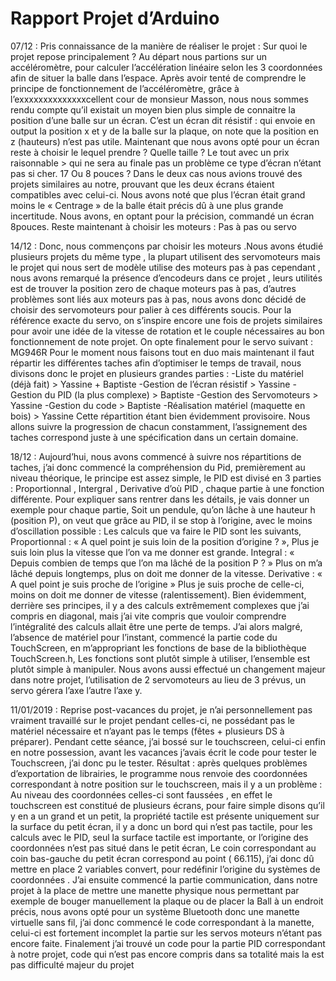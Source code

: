# Rapport Projet d’Arduino  
07/12 :
Pris connaissance de la manière de réaliser le projet : Sur quoi le projet repose principalement ?
Au départ nous partions sur un accéléromètre, pour calculer l’accélération linéaire selon les 3 coordonnées afin de situer la balle dans l’espace.
Après avoir tenté de comprendre le principe de fonctionnement de l’accéléromètre, grâce à l’exxxxxxxxxxxxxxcellent cour de monsieur Masson, nous nous sommes rendu compte qu’il existait un moyen bien plus simple de connaitre la position d’une balle sur un écran.
C’est un écran dit  résistif : qui envoie en output la position x et y de la balle sur la plaque, on note que la position en z (hauteurs) n’est pas utile.
Maintenant que nous avons opté pour un écran reste à choisir le lequel prendre ? Quelle taille ? Le tout avec un prix raisonnable > qui ne sera au finale pas un problème ce type d’écran n’étant pas si cher.
17 Ou 8 pouces ? Dans le deux cas nous avions trouvé des projets similaires au notre, prouvant que les deux écrans étaient compatibles avec celui-ci.
Nous avons noté que plus l’écran était grand moins le « Centrage » de la balle était précis dû à une plus grande incertitude. 
Nous avons, en optant pour la précision, commandé un écran 8pouces.
Reste maintenant à choisir les moteurs : Pas à pas ou servo

14/12 :
Donc, nous commençons par choisir les moteurs .Nous avons étudié plusieurs projets du même type , la plupart utilisent des servomoteurs mais le projet qui nous sert de modèle utilise des moteurs pas à pas cependant , nous avons remarqué la présence d’encodeurs dans ce projet , leurs utilités est de trouver la position zero de chaque moteurs pas à pas, d’autres problèmes sont liés aux moteurs pas à pas, nous avons donc décidé de choisir des servomoteurs pour palier à ces différents soucis.
 Pour la référence exacte du servo, on s’inspire encore une fois de projets similaires pour avoir une idée de la vitesse de rotation et le couple nécessaires au bon fonctionnement de note projet.
On opte finalement pour le servo suivant : MG946R
Pour le moment nous faisons tout en duo mais maintenant il faut répartir les différentes taches afin d’optimiser le temps de travail, nous divisons donc le projet en plusieurs grandes parties :
-Liste du matériel (déjà fait) > Yassine + Baptiste
-Gestion de l’écran résistif > Yassine 
-Gestion du PID (la plus complexe) > Baptiste
-Gestion des Servomoteurs > Yassine
-Gestion du code > Baptiste
-Réalisation matériel (maquette en bois) > Yassine 
Cette répartition étant bien évidemment provisoire. 
Nous allons suivre la progression de chacun constamment, l’assignement des taches correspond juste à une spécification dans un certain domaine.
 
18/12 :
Aujourd’hui, nous avons commencé à suivre nos répartitions de taches, j’ai donc commencé la compréhension du Pid, premièrement au niveau théorique, le principe est assez simple, le PID est divisé en 3 parties : Proportionnal , Intergral , Derivative d’où PID , chaque partie à une fonction différente. Pour expliquer sans rentrer dans les détails, je vais donner un exemple pour chaque partie,
Soit un pendule, qu’on lâche à une hauteur h (position P), on veut que grâce au PID, il se stop à l’origine, avec le moins d’oscillation possible :
Les calculs que va faire le PID sont les suivants, 
Proportionnal : « A quel point je suis loin de la position d’origine ? », Plus je suis loin plus la vitesse que l’on va me donner est grande.
Integral : « Depuis combien de temps que l’on ma lâché de la position P ? » Plus on m’a lâché depuis longtemps, plus on doit me donner de la vitesse.
Derivative : « A quel point je suis proche de l’origine » Plus je suis proche de celle-ci, moins on doit me donner de vitesse (ralentissement).
Bien évidemment, derrière ses principes, il y a des calculs extrêmement complexes que j’ai compris en diagonal, mais j’ai vite compris que vouloir comprendre l’intégralité des calculs allait être une perte de temps. 
 J’ai alors malgré, l’absence de matériel pour l’instant, commencé la partie code du TouchScreen, en m’appropriant les fonctions de base de la bibliothèque TouchScreen.h, Les fonctions sont plutôt simple à utiliser, l’ensemble est plutôt simple à manipuler.
Nous avons aussi effectué un changement majeur dans notre projet, l’utilisation de 2 servomoteurs au lieu de 3 prévus, un servo gérera l’axe l’autre l’axe y.
 
 11/01/2019 :
Reprise post-vacances du projet, je n’ai personnellement pas vraiment travaillé sur le projet pendant celles-ci, ne possédant pas le matériel nécessaire et n’ayant pas le temps (fêtes + plusieurs DS à préparer).
Pendant cette séance, j’ai bossé sur le touchscreen, celui-ci enfin en notre possession, avant les vacances j’avais écrit le code pour tester le Touchscreen, j’ai donc pu le tester.
Résultat : après quelques problèmes d’exportation de librairies, le programme nous renvoie des coordonnées correspondant à notre position sur le touchscreen, mais il y a un problème :
Au niveau des coordonnées celles-ci sont faussées , en effet le touchscreen est constitué de plusieurs écrans, pour faire simple disons qu’il y en a un grand et un petit, la propriété tactile est présente uniquement sur la surface du petit écran, il y a donc un bord qui n’est pas tactile, pour les calculs avec le PID, seul la surface tactile est importante, or l’origine des coordonnées n’est pas situé dans le petit écran, Le coin correspondant au coin  bas-gauche du petit écran correspond au point ( 66.115), j’ai donc dû mettre en place 2 variables convert, pour redéfinir l’origine du systèmes de coordonnées .
J’ai ensuite commencé la partie communication, dans notre projet à la place de mettre une manette physique nous permettant par exemple de bouger manuellement la plaque ou de placer la Ball à un endroit précis, nous avons opté pour un système Bluetooth donc une manette virtuelle sans fil, j’ai donc commencé le code correspondant à la manette, celui-ci est fortement incomplet la partie sur les servos moteurs n’étant pas encore faite.
Finalement j’ai trouvé un code pour la partie PID correspondant à notre projet, code qui n’est pas encore compris dans sa totalité mais la est pas difficulté majeur du projet 

 


 
 

